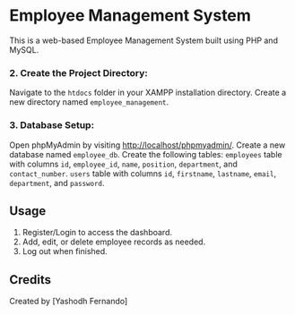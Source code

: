 # Employee Management System

This is a web-based Employee Management System built using PHP and MySQL.


### 2. Create the Project Directory:

 Navigate to the `htdocs` folder in your XAMPP installation directory.
 Create a new directory named `employee_management`.

### 3. Database Setup:

  Open phpMyAdmin by visiting [http://localhost/phpmyadmin/](http://localhost/phpmyadmin/).
  Create a new database named `employee_db`.
  Create the following tables:
 `employees` table with columns `id`, `employee_id`, `name`, `position`, `department`, and `contact_number`.
 `users` table with columns `id`, `firstname`, `lastname`, `email`, `department`, and `password`.
 

## Usage

1. Register/Login to access the dashboard.
2. Add, edit, or delete employee records as needed.
3. Log out when finished.

## Credits

Created by [Yashodh Fernando]

